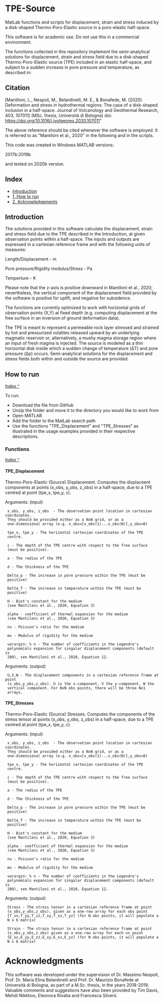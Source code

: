# TPE-Source
MatLab functions and scripts for displacement, strain and stress induced by a disk-shaped Thermo-Poro-Elastic source in a poro-elastic half-space.

This software is for academic use. Do not use this in a commercial environment. 

The functions collected in this repository implement the semi-analytical solutions for displacement, strain and stress field due to a disk-shaped Thermo-Poro-Elastic source (TPE) included in an elastic half-space, and subject to a sudden increase in pore pressure and temperature, as described in:

## Citation

[Mantiloni, L., Nespoli, M., Belardinelli, M. E., & Bonafede, M. (2020). Deformation and stress in hydrothermal regions: The case of a disk-shaped inclusion in a half-space. Journal of Volcanology and Geothermal Research, 403, 107011] (MSc. thesis, Università di Bologna) doi: https://doi.org/10.1016/j.jvolgeores.2020.107011"

The above reference should be cited whenever the software is employed. It is referred to as "Mantiloni et al., 2020" in the following and in the scripts.

This code was created in Windows MATLAB versions:

2017b:2019b

and tested on 2020b version.

## Index
- [Introduction](#introduction)
- [1. How to run](#1-how-to-run)
- [2. Acknowledgements](#7-acknowledgements)  

## Introduction
The solutions provided in this software calculate the displacement, strain and stress field due to the TPE described in the Introduction, at given observation points within a half-space. The inputs and outputs are expressed in a cartesian reference frame and with the following units of measures: 

Length/Displacement - m

Pore pressure/Rigidity modulus/Stress - Pa

Temperture - K

Please note that the z-axis is positive downward in Mantiloni et al., 2020; nevertheless, the vertical component of the displacement field provided by the software is positive for uplift, and negative for subsidence.

The functions are currently optimized to work with horizontal grids of observation points (X,Y) at fixed depth (e.g. computing displacement at the free surface in an inversion of ground deformation data). 

The TPE is meant to represent a permeable rock layer stressed and strained by hot and pressurized volatiles released upward by an underlying magmatic
reservoir or, alternatively, a mushy magma storage region where an input of fresh magma is injected. The source is modeled as a thin horizontal disk inside which a sudden change of temperature (ΔT) and pore pressure (Δp) occurs. Semi-analytical solutions for the displacement and stress fields both within and outside
the source are provided. 

## How to run
[Index ^](#tpe-source)

To run:
* Download the file from GitHub
* Unzip the folder and move it to the directory you would like to work from
* Open MATLAB
* Add the folder to the MatLab search path
* Use the functions "TPE_Displacement" and "TPE_Stresses" as illustrated in the usage examples provided in their respective descriptions.

### Functions
[Index ^](#cutanddisplace)

#### TPE_Displacement

Thermo-Poro-Elastic (Source) Displacement. Computes the displaceent components at points (x_obs, y_obs, z_obs) in a half-space, due to a TPE centred at point (tpe_x, tpe_y, c).          

Arguments: (input)

     x_obs, y_obs, z_obs  - The observation point location in cartesian coordinates. 
     They should be provided either as a NxN grid, or as a
     one-dimensional array (e.g. x_obs=[x_obs(1)...x_obs(N)],y_obs=0)

     tpe_x, tpe_y - The horizontal cartesian coordinates of the TPE
     centre.

     c - The depth of the TPE centre with respect to the free surface
     (must be positive).

     a - The radius of the TPE

     d - The thickness of the TPE

     Delta_p - The increase in pore pressure within the TPE (must be
     positive)

     Delta_T - The increase in temperature within the TPE (must be
     positive)

     H - Biot's constant for the medium 
     (see Mantiloni et al., 2020, Equation 3)
        
     alpha - coefficient of thermal expansion for the medium 
     (see Mantiloni et al., 2020, Equation 3)
        
     nu - Poisson's ratio for the medium 
        
     mu - Modulus of rigidity for the medium 

     varargin: % n - The number of coefficients in the Legendre's 
     polynomials expansion for singular displacement components (default is 
     200), see Mantiloni et al., 2020, Equation 12.
    
Arguments: (output)

     U,V,W - The displacement components in a cartesian reference frame at point 
     (x_obs,y_obs,z_obs). U is the x-component, V the y-component, W the
     vertical component. For NxN obs points, there will be three Nx1
     arrays.

#### TPE_Stresses

Thermo-Poro-Elastic (Source) Stresses. Computes the components of the stress tensor at points (x_obs, y_obs, z_obs) in a half-space, due to a TPE centred at point (tpe_x, tpe_y, c).

Arguments: (input)

     x_obs, y_obs, z_obs  - The observation point location in cartesian coordinates. 
     They should be provided either as a NxN grid, or as a
     one-dimensional array (e.g. x_obs=[x_obs(1)...x_obs(N)],y_obs=0)

     tpe_x, tpe_y - The horizontal cartesian coordinates of the TPE
     centre.

     c - The depth of the TPE centre with respect to the free surface
     (must be positive).

     a - The radius of the TPE

     d - The thickness of the TPE

     Delta_p - The increase in pore pressure within the TPE (must be
     positive)

     Delta_T - The increase in temperature within the TPE (must be
     positive)

     H - Biot's constant for the medium 
     (see Mantiloni et al., 2020, Equation 3)
        
     alpha - coefficient of thermal expansion for the medium 
     (see Mantiloni et al., 2020, Equation 3)
        
     nu - Poisson's ratio for the medium 
        
     mu - Modulus of rigidity for the medium 

     varargin: % n - The number of coefficients in the Legendre's 
     polynomials expansion for singular displacement components (default is 
     200), see Mantiloni et al., 2020, Equation 12.
    
Arguments: (output)

     Stress - The stress tensor in a cartesian reference frame at point 
     (x_obs,y_obs,z_obs), given as a one-row array for each obs point
     [T_xx,T_yy,T_zz,T_xy,T_xz,T_yz] (for N obs points, it will populate a
     N x 6 matrix)

     Strain - The strain tensor in a cartesian reference frame at point 
     (x_obs,y_obs,z_obs) given as a one-row array for each os point
     [E_xx,E_yy,E_zz,E_xy,E_xz,E_yz] (for N obs points, it will populate a
     N x 6 matrix)
     
# Acknowledgments

This software was developed under the supervision of Dr. Massimo Nespoli, Prof. Dr. Maria Elina Belardinelli and Prof. Dr. Maurizio Bonafede at Università di Bologna, as part of a M.Sc. thesis, in the years 2018-2019. Valuable comments and suggestions have also been provided by Tim Davis, Mehdi Nikkhoo, Eleonora Rivalta and Francesca Silverii.
